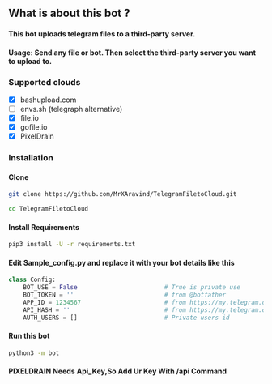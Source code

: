 ## What is about this bot ?

#### This bot uploads telegram files to a third-party server.
#### Usage: Send any file or bot. Then select the third-party server you want to upload to.

### Supported clouds
- [x] bashupload.com
- [ ] envs.sh (telegraph alternative)
- [x] file.io
- [x] gofile.io
- [x] PixelDrain

### Installation
#### Clone

```sh
git clone https://github.com/MrXAravind/TelegramFiletoCloud.git

cd TelegramFiletoCloud

```

#### Install Requirements

```sh
pip3 install -U -r requirements.txt
```
#### Edit Sample_config.py and replace it with your bot details like this

```python
class Config:
    BOT_USE = False                        # True is private use
    BOT_TOKEN = ''                         # from @botfather
    APP_ID = 1234567                       # from https://my.telegram.org/apps
    API_HASH = ''                          # from https://my.telegram.org/apps
    AUTH_USERS = []                        # Private users id
```

#### Run this bot
```sh
python3 -m bot
```

#### PIXELDRAIN Needs Api_Key,So Add Ur Key With /api Command
